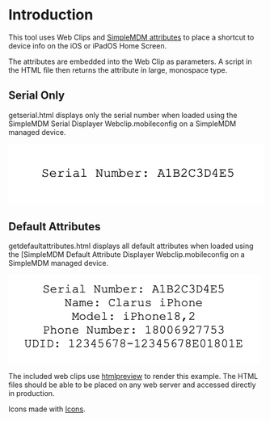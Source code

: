 # Introduction

This tool uses Web Clips and [SimpleMDM attributes](https://simplemdm.pdq.com/hc/en-us/articles/9355313240347-Attributes-Custom-Attributes) to place a shortcut to device info on the iOS or iPadOS Home Screen.

The attributes are embedded into the Web Clip as parameters.  A script in the HTML file then returns the attribute in large, monospace type.

## Serial Only

getserial.html displays only the serial number when loaded using the SimpleMDM Serial Displayer Webclip.mobileconfig on a SimpleMDM managed device.

![Serial Example](https://github.com/DD-PDX/SimpleMDM_Attribute_Displayer/blob/main/Images/serial_only_example.png)

## Default Attributes

getdefaultattributes.html displays all default attributes when loaded using the [SimpleMDM Default Attribute Displayer Webclip.mobileconfig on a SimpleMDM managed device.

![Default Example](https://github.com/DD-PDX/SimpleMDM_Attribute_Displayer/blob/main/Images/default_attributes_example.png)

The included web clips use [htmlpreview](https://github.com/htmlpreview/htmlpreview.github.com) to render this example.  The HTML files should be able to be placed on any web server and accessed directly in production.

Icons made with [Icons](https://github.com/SAP/macOS-icon-generator).